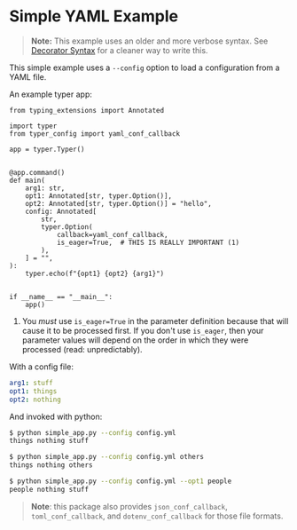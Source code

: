 # Simple YAML Example

> **Note:** This example uses an older and more verbose syntax. See [Decorator Syntax](/examples/decorator) for a cleaner way to write this.

This simple example uses a `--config` option to load a configuration from a YAML file.

An example typer app:
```{.python title="simple_app.py" test="true"}
from typing_extensions import Annotated

import typer
from typer_config import yaml_conf_callback

app = typer.Typer()


@app.command()
def main(
    arg1: str,
    opt1: Annotated[str, typer.Option()],
    opt2: Annotated[str, typer.Option()] = "hello",
    config: Annotated[
        str,
        typer.Option(
            callback=yaml_conf_callback,
            is_eager=True,  # THIS IS REALLY IMPORTANT (1)
        ),
    ] = "",
):
    typer.echo(f"{opt1} {opt2} {arg1}")


if __name__ == "__main__":
    app()
```

1. You _must_ use `is_eager=True` in the parameter definition because that will cause it to be processed first.
   If you don't use `is_eager`, then your parameter values will depend on the order in which they were processed (read: unpredictably).

With a config file:

```yaml title="config.yml"
arg1: stuff
opt1: things
opt2: nothing
```

And invoked with python:

```{.bash title="Terminal"}
$ python simple_app.py --config config.yml
things nothing stuff

$ python simple_app.py --config config.yml others
things nothing others

$ python simple_app.py --config config.yml --opt1 people
people nothing stuff
```

> **Note**: this package also provides `json_conf_callback`, `toml_conf_callback`, and `dotenv_conf_callback` for those file formats.

<!---
```{.python test="true" write="false"}
from typer.testing import CliRunner

RUNNER = CliRunner()

conf = "config.yml"


result = RUNNER.invoke(app, ["--config", conf])

assert result.exit_code == 0, f"Loading failed for {conf}\n\n{result.stdout}"
assert (
    result.stdout.strip() == "things nothing stuff"
), f"Unexpected output for {conf}"


result = RUNNER.invoke(app, ["--config", conf, "others"])

assert result.exit_code == 0, f"Loading failed for {conf}\n\n{result.stdout}"
assert (
    result.stdout.strip() == "things nothing others"
), f"Unexpected output for {conf}"

result = RUNNER.invoke(app, ["--config", conf, "--opt1", "people"])

assert result.exit_code == 0, f"Loading failed for {conf}\n\n{result.stdout}"
assert (
    result.stdout.strip() == "people nothing stuff"
), f"Unexpected output for {conf}"

```
--->